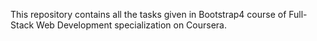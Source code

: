 This repository contains all the tasks given in Bootstrap4 course of Full-Stack Web Development specialization on Coursera.
